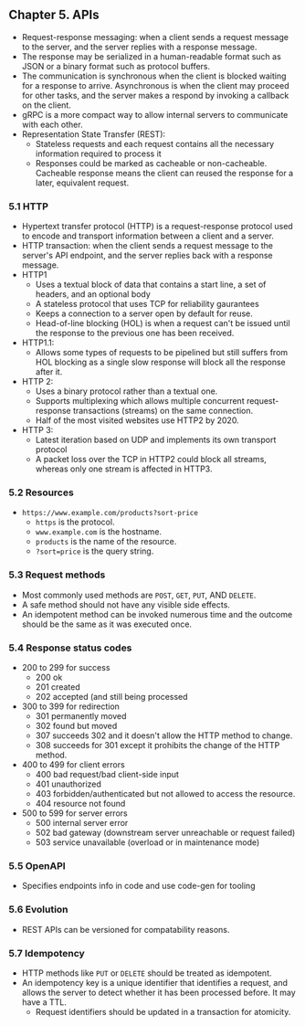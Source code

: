## Chapter 5. APIs
- Request-response messaging: when a client sends a request message to the server, and the server replies with a response message.
- The response may be serialized in a human-readable format such as JSON or a binary format such as protocol buffers.
- The communication is synchronous when the client is blocked waiting for a response to arrive. Asynchronous is when the client may proceed for other tasks, and the server makes a respond by invoking a callback on the client.
- gRPC is a more compact way to allow internal servers to communicate with each other.
- Representation State Transfer (REST):
  - Stateless requests and each request contains all the necessary information required to process it
  - Responses could be marked as cacheable or non-cacheable. Cacheable response means the client can reused the response for a later, equivalent request.
  
### 5.1 HTTP
- Hypertext transfer protocol (HTTP) is a request-response protocol used to encode and transport information between a client and a server.
- HTTP transaction: when the client sends a request message to the server's API endpoint, and the server replies back with a response message.
- HTTP1
  - Uses a textual block of data that contains a start line, a set of headers, and an optional body
  - A stateless protocol that uses TCP for reliability gaurantees
  - Keeps a connection to a server open by default for reuse.
  - Head-of-line blocking (HOL) is when a request can't be issued until the response to the previous one has been received.
- HTTP1.1:
  - Allows some types of requests to be pipelined but still suffers from HOL blocking as a single slow response will block all the response after it.
- HTTP 2:
  - Uses a binary protocol rather than a textual one.
  - Supports multiplexing which allows multiple concurrent request-response transactions (streams) on the same connection.
  - Half of the most visited websites use HTTP2 by 2020.
- HTTP 3:
  - Latest iteration based on UDP and implements its own transport protocol
  - A packet loss over the TCP in HTTP2 could block all streams, whereas only one stream is affected in HTTP3.

### 5.2 Resources
- `https://www.example.com/products?sort-price`
  - `https` is the protocol.
  - `www.example.com` is the hostname.
  - `products` is the name of the resource.
  - `?sort=price` is the query string.

### 5.3 Request methods
- Most commonly used methods are `POST`, `GET`, `PUT`, AND `DELETE`.
- A safe method should not have any visible side effects.
- An idempotent method can be invoked numerous time and the outcome should be the same as it was executed once.

### 5.4 Response status codes
- 200 to 299 for success
  - 200 ok
  - 201 created
  - 202  accepted (and still being processed
- 300 to 399 for redirection
  - 301 permanently moved
  - 302 found but moved
  - 307 succeeds 302 and it doesn't allow the HTTP method to change.
  - 308 succeeds for 301 except it prohibits the change of the HTTP method.
- 400 to 499 for client errors
  - 400 bad request/bad client-side input
  - 401 unauthorized
  - 403 forbidden/authenticated but not allowed to access the resource.
  - 404 resource not found
- 500 to 599 for server errors
  - 500 internal server error
  - 502 bad gateway (downstream server unreachable or request failed)
  - 503 service unavailable (overload or in maintenance mode)

### 5.5 OpenAPI
- Specifies endpoints info in code and use code-gen for tooling

### 5.6 Evolution
- REST APIs can be versioned for compatability reasons.

### 5.7 Idempotency
- HTTP methods like `PUT` or `DELETE` should be treated as idempotent.
- An idempotency key is a unique identifier that identifies a request, and allows the server to detect whether it has been processed before. It may have a TTL.
  - Request identifiers should be updated in a transaction for atomicity.